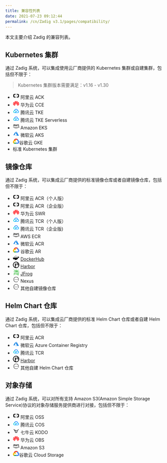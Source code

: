 ```yaml
---
title: 兼容性列表
date: 2021-07-23 09:12:44
permalink: /cn/Zadig v3.1/pages/compatibility/
---
```


本文主要介绍 Zadig 的兼容列表。

## Kubernetes 集群

通过 Zadig 系统，可以集成使用云厂商提供的 Kubernetes 集群或自建集群，包括但不限于：

> Kubernetes 集群版本需要满足：v1.16 - v1.30

- <img style="width:20px; height:20px" src="../../_images/ali.svg"></img> 阿里云 ACK 
- <img style="width:20px; height:20px" src="../../_images/huawei.svg"></img> 华为云 CCE
- <img style="width:20px; height:20px" src="../../_images/tencent.svg"></img> 腾讯云 TKE
- <img style="width:20px; height:20px" src="../../_images/tencent.svg"></img> 腾讯云 TKE Serverless
- <img style="width:20px; height:20px" src="../../_images/aws.svg"></img> Amazon EKS
- <img style="width:20px; height:20px" src="../../_images/azure.svg"></img> 微软云 AKS
- <img style="width:20px; height:20px" src="../../_images/google.svg"></img>谷歌云 GKE
- 标准 Kubernetes 集群

## 镜像仓库
通过 Zadig 系统，可以集成云厂商提供的标准镜像仓库或者自建镜像仓库，包括但不限于：
- <img style="width:20px; height:20px" src="../../_images/ali.svg"> </img>阿里云 ACR（个人版）
- <img style="width:20px; height:20px" src="../../_images/ali.svg"> </img>阿里云 ACR（企业版）
- <img style="width:20px; height:20px" src="../../_images/huawei.svg"> </img>华为云 SWR
- <img style="width:20px; height:20px" src="../../_images/tencent.svg"> </img>腾讯云 TCR（个人版）
- <img style="width:20px; height:20px" src="../../_images/tencent.svg"> </img>腾讯云 TCR（企业版)
- <img style="width:20px; height:20px" src="../../_images/aws.svg"> </img>AWS ECR
- <img style="width:20px; height:20px" src="../../_images/azure.svg"> </img>微软云 ACR
- <img style="width:20px; height:20px" src="../../_images/google.svg"> </img>谷歌云 AR
- <img style="width:20px; height:20px" src="../../_images/dockerhub.svg"> </img>[DockerHub](https://hub.docker.com/)
- <img style="width:20px; height:20px" src="../../_images/harbor.svg"> [Harbor](https://goharbor.io/)
- <img style="width:20px; height:20px" src="../../_images/jfrog.svg"> [JFrog](https://jfrog.com/)
- <img style="width:20px; height:20px" src="../../_images/others.svg"> Nexus
- <img style="width:20px; height:20px" src="../../_images/others.svg"> 其他自建镜像仓库

## Helm Chart 仓库
通过 Zadig 系统，可以集成云厂商提供的标准 Helm Chart 仓库或者自建 Helm Chart 仓库，包括但不限于：
- <img style="width:20px; height:20px" src="../../_images/ali.svg"> </img>阿里云 ACR
- <img style="width:20px; height:20px" src="../../_images/azure.svg"> </img>微软云 Azure Container Registry
- <img style="width:20px; height:20px" src="../../_images/tencent.svg"> </img>腾讯云 TCR
- <img style="width:20px; height:20px" src="../../_images/harbor.svg"> [Harbor](https://goharbor.io/)
- <img style="width:20px; height:20px" src="../../_images/others.svg"> 其他自建 Helm Chart 仓库

## 对象存储
通过 Zadig 系统，可以对所有支持 Amazon S3(Amazon Simple Storage Service)协议的对象存储服务提供商进行对接，包括但不限于：

- <img style="width:20px; height:20px" src="../../_images/ali.svg"> 阿里云 OSS
- <img style="width:20px; height:20px" src="../../_images/tencent.svg"> 腾讯云 COS
- <img style="width:20px; height:20px" src="../../_images/qiniu.svg"> 七牛云 KODO
- <img style="width:20px; height:20px" src="../../_images/huawei.svg"> </img>华为云 OBS
- <img style="width:20px; height:20px" src="../../_images/aws.svg"></img> Amazon S3
- <img style="width:20px; height:20px" src="../../_images/google.svg"></img>谷歌云 Cloud Storage